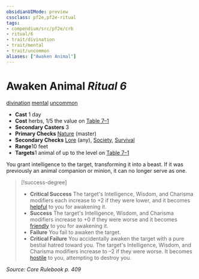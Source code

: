 ```yaml
---
obsidianUIMode: preview
cssclass: pf2e,pf2e-ritual
tags:
- compendium/src/pf2e/crb
- ritual/6
- trait/divination
- trait/mental
- trait/uncommon
aliases: ["Awaken Animal"]
---
```

# Awaken Animal *Ritual 6*  
[divination](../../../rules/traits/divination.md)  [mental](../../../rules/traits/mental.md)  [uncommon](../../../rules/traits/uncommon.md)  

- **Cast** 1 day
- **Cost** herbs, 1/5 the value on [Table 7–1](../../../rules/tables/creature-creation-rituals.md)
- **Secondary Casters** 3
- **Primary Checks** [Nature](../../skills.md#Nature) (master)
- **Secondary Checks** [Lore](../../skills.md#Lore) (any), [Society](../../skills.md#Society), [Survival](../../skills.md#Survival)
- **Range**10 feet
- **Targets**1 animal of up to the level on [Table 7–1](../../../rules/tables/creature-creation-rituals.md)

You grant intelligence to the target, transforming it into a beast. If it was previously an animal companion or minion, it can no longer serve as one.

> [!success-degree] 
> - **Critical Success** The target's Intelligence, Wisdom, and Charisma modifiers each increase to +2 if they were lower, and it becomes [helpful](../../../rules/conditions.md#Helpful) to you for awakening it.
> - **Success** The target's Intelligence, Wisdom, and Charisma modifiers increase to +0 if they were worse and it becomes [friendly](../../../rules/conditions.md#Friendly) to you for awakening it.
> - **Failure** You fail to awaken the target.
> - **Critical Failure** You accidentally awaken the target with a pure bestial hatred toward you. The target's Intelligence, Wisdom, and Charisma modifiers increase to –2 if they were worse. It becomes [hostile](../../../rules/conditions.md#Hostile) to you, attempting to destroy you.

*Source: Core Rulebook p. 409*
